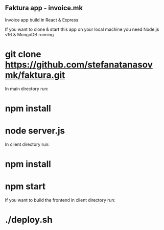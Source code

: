 ## Faktura app - invoice.mk
Invoice app build in React &amp; Express

If you want to clone & start this app on your local machine you need Node.js v16 & MongoDB running

# git clone https://github.com/stefanatanasovmk/faktura.git

In main directory run:
# npm install

# node server.js

In client directory run:
# npm install

# npm start

If you want to build the frontend in client directory run:

# ./deploy.sh
